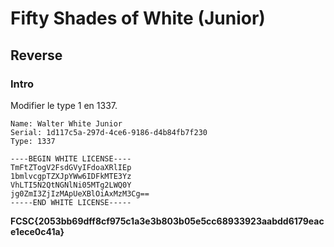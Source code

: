# Fifty Shades of White (Junior)
## Reverse
### Intro

Modifier le type 1 en 1337.

```
Name: Walter White Junior
Serial: 1d117c5a-297d-4ce6-9186-d4b84fb7f230
Type: 1337
```

```
----BEGIN WHITE LICENSE----
TmFtZTogV2FsdGVyIFdoaXRlIEp
1bmlvcgpTZXJpYWw6IDFkMTE3Yz
VhLTI5N2QtNGNlNi05MTg2LWQ0Y
jg0ZmI3ZjIzMApUeXBlOiAxMzM3Cg==
-----END WHITE LICENSE-----
```

**FCSC{2053bb69dff8cf975c1a3e3b803b05e5cc68933923aabdd6179eace1ece0c41a}**
